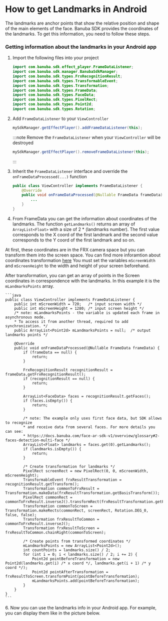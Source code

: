 # How to get Landmarks in Android

The landmarks are anchor points that show the relative position and shape of the main elements of the face. Banuba SDK provides the coordinates of the landmarks. To get this information, you need to follow these steps.

### Getting information about the landmarks in your Android app

1.  Import the following files into your project

    ```java
    import com.banuba.sdk.effect_player.FrameDataListener;
    import com.banuba.sdk.manager.BanubaSdkManager;
    import com.banuba.sdk.types.FrxRecognitionResult;
    import com.banuba.sdk.types.TransformableEvent;
    import com.banuba.sdk.types.Transformation;
    import com.banuba.sdk.types.FrameData;
    import com.banuba.sdk.types.FaceData;
    import com.banuba.sdk.types.PixelRect;
    import com.banuba.sdk.types.Point2d;
    import com.banuba.sdk.types.Rotation;
    ```
2.  Add `FrameDataListener` to your `ViewController`

    ```java
    mySdkManager.getEffectPlayer().addFrameDataListener(this);
    ```

    :::note Remove the `FrameDataListener` when your `ViewController` will be destroyed

    ```java
    mySdkManager.getEffectPlayer().removeFrameDataListener(this);
    ```

    :::
3.  Inherit the `FrameDataListener` interface and override the `onFrameDataProcessed(...)` function

    ```java
    public class ViewController implements FrameDataListener {
        @Override
        public void onFrameDataProcessed(@Nullable FrameData frameData) {
            ...
        }
    }
    ```
4. From FrameData you can get the information about coordinates of the landmarks. The function `getLandmarks()` returns an array of `ArrayList<Float>` with a size of 2 \* (landmarks number). The first value corresponds to the X coord of the first landmark and the second value corresponds to the Y coord of the first landmark and so on.

At first, these coordinates are in the FRX camera space but you can transform them into the screen space. You can find more inforamtion about coordinates transformation [here](https://docs.banuba.com/face-ar-sdk/core/transformations) You must set the variables `mScreenWidth` and `mScreenHeight` to the width and height of your screen beforehand.

After transformation, you can get an array of points in the Screen coordinates in correspondence with the landmarks. In this example it is the `mLandmarksPoints` array.

````
```java
public class ViewController implements FrameDataListener {
    public int mScreenWidth = 720;   /* input screen width */
    public int mScreenHeight = 1280; /* input screen height */
    /* note: mLandmarksPoints - the variable is updated each frame in asynchronous mode.
    * To access it from another thread, required to add synchronization. */
    public ArrayList<Point2d> mLandmarksPoints = null;  /* output landmarks points */

    @Override
    public void onFrameDataProcessed(@Nullable FrameData frameData) {
        if (frameData == null) {
            return;
        }

        FrxRecognitionResult recognitionResult = frameData.getFrxRecognitionResult();
        if (recognitionResult == null) {
            return;
        }

        ArrayList<FaceData> faces = recognitionResult.getFaces();
        if (faces.isEmpty()) {
            return;
        }

        /* note: The example only uses first face data, but SDK allows to recognize
        * and receive data from several faces. For more details you can see:
        * https://docs.banuba.com/face-ar-sdk-v1/overview/glossary#2-faces-detection-multi-face */
        ArrayList<Float> landmarks = faces.get(0).getLandmarks();
        if (landmarks.isEmpty()) {
            return;
        }

        /* Create transformation for landmarks */
        PixelRect screenRect = new PixelRect(0, 0, mScreenWidth, mScreenHeight);
        TransformableEvent frxResultTransformation = recognitionResult.getTransform();
        Transformation commonToFrxResult = Transformation.makeData(frxResultTransformation.getBasisTransform());
        PixelRect commonRect = commonToFrxResult.inverseJ().transformRect(frxResultTransformation.getFullRoi());
        Transformation commonToScreen = Transformation.makeRects(commonRect, screenRect, Rotation.DEG_0, false, false);
        Transformation frxResultToCommon = commonToFrxResult.inverseJ();
        Transformation frxResultToScreen = frxResultToCommon.chainRight(commonToScreen);

        /* Create points from transformed coordinates */
        mLandmarksPoints = new ArrayList<Point2d>();
        int countPoints = landmarks.size() / 2;
        for (int i = 0; i < landmarks.size() / 2; i += 2) {
            Point2d pointBeforeTransformation = new Point2d(landmarks.get(i) /* x coord */, landmarks.get(i + 1) /* y coord */);
            Point2d pointAfterTransformation = frxResultToScreen.transformPoint(pointBeforeTransformation);
            mLandmarksPoints.add(pointBeforeTransformation);
        }
    }
}
```
````

6\. Now you can use the landmarks info in your Android app. For example, you can display them like in the picture below.
